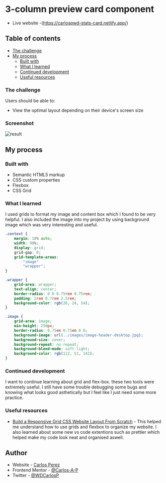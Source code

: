 # 3-column preview card component

- Live website -(https://carlospwd-stats-card.netlify.app/)

## Table of contents

- [The challenge](#the-challenge)
- [My process](#my-process)
  - [Built with](#built-with)
  - [What I learned](#what-i-learned)
  - [Continued development](#continued-development)
  - [Useful resources](#useful-resources)

### The challenge

Users should be able to:

- View the optimal layout depending on their device's screen size

### Screenshot

![result](https://user-images.githubusercontent.com/85038929/125146202-7c211500-e0d9-11eb-885d-8bd693df9cf9.JPG)

## My process

### Built with

- Semantic HTML5 markup
- CSS custom properties
- Flexbox
- CSS Grid

### What I learned

I used grids to format my image and content box which I found to be very helpful. I also included the image into my project by using background image which was very interesting and useful.

```css
.context {
	margin: 10% auto;
	width: 90%;
	display: grid;
	grid-gap: 0;
	grid-template-areas:
		"image"
		"wrapper";
}

.wrapper {
	grid-area: wrapper;
	text-align: center;
	border-radius: 0 0 0.75rem 0.75rem;
	padding: 2rem 0.7rem 2.5rem;
	background-color: rgb(26, 24, 54);
}

.image {
	grid-area: image;
	min-height: 250px;
	border-radius: 0.75em 0.75em 0 0;
	background-image: url(../images/image-header-desktop.jpg);
	background-size: cover;
	background-repeat: no-repeat;
	background-blend-mode: soft-light;
	background-color: rgb(112, 51, 142);
}
```

### Continued development

I want to continue learning about grid and flex-box. these two tools were extremely useful. I still have some trouble debugging some bugs and knowing what looks good asthetically but I feel like I just need some more practice.

### Useful resources

- [Build a Responsive Grid CSS Website Layout From Scratch](https://www.youtube.com/watch?v=moBhzSC455o&ab_channel=TraversyMedia) - This helped me understand how to use grids and flexbox to organize my website. I also learned about some new vs code extentions such as prettier which helped make my code look neat and organised aswell.

## Author

- Website - [Carlos Perez](https://www.site.com)
- Frontend Mentor - [@Carlos-A-P](https://www.frontendmentor.io/profile/Carlos-A-P)
- Twitter - [@WDCarlosP](https://www.twitter.com/WDCarlosP)
